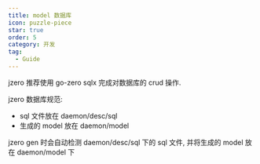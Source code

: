 ```yaml
---
title: model 数据库
icon: puzzle-piece
star: true
order: 5
category: 开发
tag:
  - Guide
---
```


jzero 推荐使用 go-zero sqlx 完成对数据库的 crud 操作.

jzero 数据库规范:

* sql 文件放在 daemon/desc/sql
* 生成的 model 放在 daemon/model

jzero gen 时会自动检测 daemon/desc/sql 下的 sql 文件, 并将生成的 model 放在 daemon/model 下